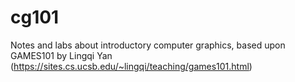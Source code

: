 # cg101
Notes and labs about introductory computer graphics, based upon GAMES101 by Lingqi Yan (https://sites.cs.ucsb.edu/~lingqi/teaching/games101.html)
